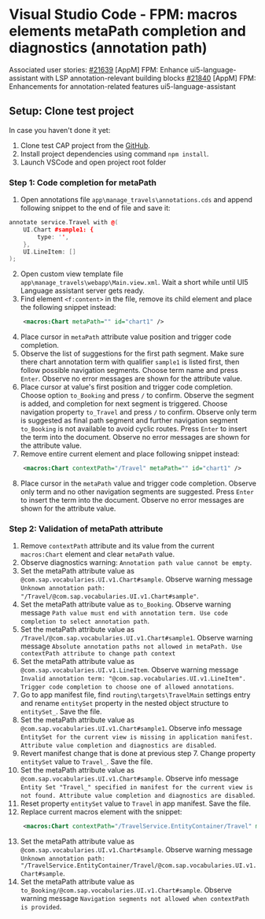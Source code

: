 # Visual Studio Code - FPM: macros elements metaPath completion and diagnostics (annotation path)

Associated user stories:
[#21639](https://github.wdf.sap.corp/ux-engineering/tools-suite/issues/21639) [AppM] FPM: Enhance ui5-language-assistant with LSP annotation-relevant building blocks
[#21840](https://github.wdf.sap.corp/ux-engineering/tools-suite/issues/21840) [AppM] FPM: Enhancements for annotation-related features ui5-language-assistant

## **Setup**: Clone test project

In case you haven't done it yet:

1. Clone test CAP project from the [GitHub](https://github.wdf.sap.corp/D035359/teched2022-Prep/tree/app).
2. Install project dependencies using command `npm install`.
3. Launch VSCode and open project root folder

### **Step 1**: Code completion for metaPath

1. Open annotations file `app\manage_travels\annotations.cds` and append following snippet to the end of file and save it:

```c++
annotate service.Travel with @(
    UI.Chart #sample1: {
        type: '',
    },
    UI.LineItem: []
);
```

2. Open custom view template file `app\manage_travels\webapp\Main.view.xml`. Wait a short while until UI5 Language assistant server gets ready.
3. Find element `<f:content>` in the file, remove its child element and place the following snippet instead:

```XML
    <macros:Chart metaPath="" id="chart1" />
```

4. Place cursor in `metaPath` attribute value position and trigger code completion.
5. Observe the list of suggestions for the first path segment. Make sure there chart annotation term with qualifier `sample1` is listed first, then follow possible navigation segments. Choose term name and press `Enter`. Observe no error messages are shown for the attribute value.
6. Place cursor at value's first position and trigger code completion. Choose option `to_Booking` and press `/` to confirm. Observe the segment is added, and completion for next segment is triggered. Choose navigation property `to_Travel` and press `/` to confirm. Observe only term is suggested as final path segment and further navigation segment `to_Booking` is not available to avoid cyclic routes. Press `Enter` to insert the term into the document. Observe no error messages are shown for the attribute value.
7. Remove entire current element and place following snippet instead:

```XML
    <macros:Chart contextPath="/Travel" metaPath="" id="chart1" />
```

8. Place cursor in the `metaPath` value and trigger code completion. Observe only term and no other navigation segments are suggested. Press `Enter` to insert the term into the document. Observe no error messages are shown for the attribute value.

### **Step 2**: Validation of metaPath attribute

1. Remove `contextPath` attribute and its value from the current `macros:Chart` element and clear `metaPath` value.
2. Observe diagnostics warning: `Annotation path value cannot be empty`.
3. Set the metaPath attribute value as `@com.sap.vocabularies.UI.v1.Chart#sample`. Observe warning message `Unknown annotation path: "/Travel/@com.sap.vocabularies.UI.v1.Chart#sample"`.
4. Set the metaPath attribute value as `to_Booking`. Observe warning message `Path value must end with annotation term. Use code completion to select annotation path`.
5. Set the metaPath attribute value as `/Travel/@com.sap.vocabularies.UI.v1.Chart#sample1`. Observe warning message `Absolute annotation paths not allowed in metaPath. Use contextPath attribute to change path context`
6. Set the metaPath attribute value as `@com.sap.vocabularies.UI.v1.LineItem`. Observe warning message `Invalid annotation term: "@com.sap.vocabularies.UI.v1.LineItem". Trigger code completion to choose one of allowed annotations`.
7. Go to app manifest file, find `routing\targets\TravelMain` settings entry and rename `entitySet` property in the nested object structure to `entitySet_`. Save the file.
8. Set the metaPath attribute value as `@com.sap.vocabularies.UI.v1.Chart#sample1`. Observe info message `EntitySet for the current view is missing in application manifest. Attribute value completion and diagnostics are disabled`.
9. Revert manifest change that is done at previous step 7. Change property `entitySet` value to `Travel_`. Save the file.
10. Set the metaPath attribute value as `@com.sap.vocabularies.UI.v1.Chart#sample`. Observe info message `Entity Set "Travel_" specified in manifest for the current view is not found. Attribute value completion and diagnostics are disabled`.
11. Reset property `entitySet` value to `Travel` in app manifest. Save the file.
12. Replace current macros element with the snippet:

```XML
    <macros:Chart contextPath="/TravelService.EntityContainer/Travel" metaPath="" id="chart1" />
```

13. Set the metaPath attribute value as `@com.sap.vocabularies.UI.v1.Chart#sample`. Observe warning message `Unknown annotation path: "/TravelService.EntityContainer/Travel/@com.sap.vocabularies.UI.v1.Chart#sample`.
14. Set the metaPath attribute value as `to_Booking/@com.sap.vocabularies.UI.v1.Chart#sample`. Observe warning message `Navigation segments not allowed when contextPath is provided`.
